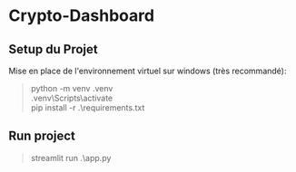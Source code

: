 # Crypto-Dashboard

## Setup du Projet
Mise en place de l'environnement virtuel sur windows (très recommandé):
> python -m venv .venv  
> .venv\Scripts\activate  
> pip install -r .\requirements.txt

## Run project
> streamlit run .\app.py
